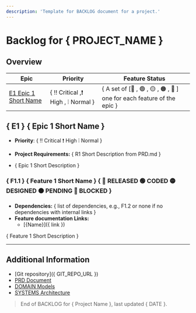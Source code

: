 ```yaml
---
description: 'Template for BACKLOG document for a project.'
---
```


# Backlog for { PROJECT_NAME }

## Overview
| Epic | Priority | Feature Status |
| --- | --- | --- | 
| [E1 Epic 1 Short Name](#local-link-to-epic-e1) | { ‼️ Critical ,❗ High , ❕ Normal  } | { A set of [🔵 , 🟢 , 🟡 , 🟠 , 🔴 ] one for each feature of the epic } |

## { E1 } { Epic 1 Short Name }
- **Priority**: { ‼️ Critical ❗ High  ❕ Normal  }
- **Project Requirements:** { R1 Short Description from PRD.md }

- { Epic 1 Short Description }

### { F1.1 } { Feature 1 Short Name } { 🔵 RELEASED 🟢 CODED 🟡 DESIGNED 🟠 PENDING 🔴 BLOCKED }
- **Dependencies:** { list of dependencies, e.g., F1.2 or none if no dependencies with internal links }
- **Feature documentation Links:** 
  - [{Name}]({ link })

{ Feature 1 Short Description }

---

## Additional Information

- [Git repository]({ GIT_REPO_URL })
- [PRD Document](./PRD.md)
- [DOMAIN Models](./DOMAIN.md)
- [SYSTEMS Architecture](./SYSTEMS.md)

> End of BACKLOG for { Project Name }, last updated { DATE }.
